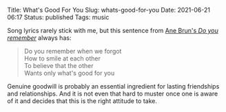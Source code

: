 Title: What's Good For You
Slug: whats-good-for-you
Date: 2021-06-21 06:17
Status: published
Tags: music


Song lyrics rarely stick with me, but this
sentence from
[Ane Brun's _Do you remember_](https://www.youtube.com/watch?v=HF295qTZRgw)
always has:

> Do you remember when we forgot<br>
> How to smile at each other<br>
> To believe that the other<br>
> Wants only what's good for you


Genuine goodwill is probably an
essential ingredient for lasting friendships
and relationships. And it is not even that hard
to muster once one is aware of it and decides
that this is the right attitude to take.
